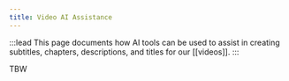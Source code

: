 ```yaml
---
title: Video AI Assistance
---
```


:::lead
This page documents how AI tools can be used to assist in creating subtitles, chapters, descriptions, and titles for our [[videos]].
:::

TBW